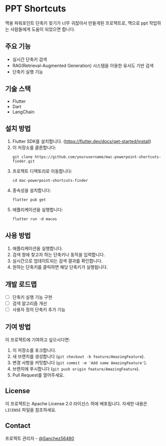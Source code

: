 # PPT Shortcuts

맥용 파워포인트 단축키 찾기가 너무 귀찮아서 만들게된 프로젝트로, 맥으로 ppt 작업하는 사람들에게 도움이 되었으면 합니다.

## 주요 기능

- 실시간 단축키 검색
- RAG(Retrieval-Augmented Generation) 시스템을 이용한 유사도 기반 검색
- 단축키 실행 기능

## 기술 스택

- Flutter
- Dart
- LangChain

## 설치 방법

1. Flutter SDK를 설치합니다. (https://flutter.dev/docs/get-started/install)
2. 이 저장소를 클론합니다:
   ```
   git clone https://github.com/yourusername/mac-powerpoint-shortcuts-finder.git
   ```
3. 프로젝트 디렉토리로 이동합니다:
   ```
   cd mac-powerpoint-shortcuts-finder
   ```
4. 종속성을 설치합니다:
   ```
   flutter pub get
   ```
5. 애플리케이션을 실행합니다:
   ```
   flutter run -d macos
   ```

## 사용 방법

1. 애플리케이션을 실행합니다.
2. 검색 창에 찾고자 하는 단축키나 동작을 입력합니다.
3. 실시간으로 업데이트되는 검색 결과를 확인합니다.
4. 원하는 단축키를 클릭하면 해당 단축키가 실행됩니다.

## 개발 로드맵

- [ ] 단축키 실행 기능 구현
- [ ] 검색 알고리즘 개선
- [ ] 사용자 정의 단축키 추가 기능

## 기여 방법

이 프로젝트에 기여하고 싶으시다면:

1. 이 저장소를 포크합니다.
2. 새 브랜치를 생성합니다 (`git checkout -b feature/AmazingFeature`).
3. 변경 사항을 커밋합니다 (`git commit -m 'Add some AmazingFeature'`).
4. 브랜치에 푸시합니다 (`git push origin feature/AmazingFeature`).
5. Pull Request를 열어주세요.

## License

이 프로젝트는 Apache License 2.0 라이선스 하에 배포됩니다. 자세한 내용은 `LICENSE` 파일을 참조하세요.

## Contact

프로젝트 관리자 - [@Sanchez56480](https://twitter.com/Sanchez56480)
